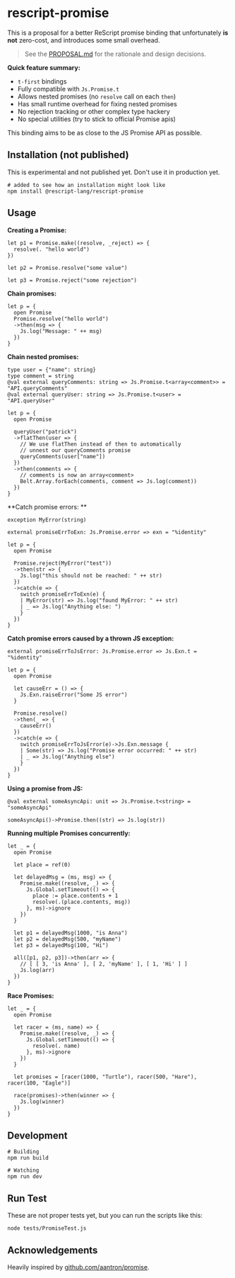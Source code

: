 # rescript-promise

This is a proposal for a better ReScript promise binding that unfortunately **is not** zero-cost, and introduces some small overhead.

> See the [PROPOSAL.md](./PROPOSAL.md) for the rationale and design decisions.

**Quick feature summary:**

- `t-first` bindings
- Fully compatible with `Js.Promise.t`
- Allows nested promises (no `resolve` call on each `then`)
- Has small runtime overhead for fixing nested promises
- No rejection tracking or other complex type hackery
- No special utilities (try to stick to official Promise apis)

This binding aims to be as close to the JS Promise API as possible.

## Installation (not published)

This is experimental and not published yet. Don't use it in production yet.

```
# added to see how an installation might look like
npm install @rescript-lang/rescript-promise
```

## Usage

**Creating a Promise:**

```rescript
let p1 = Promise.make((resolve, _reject) => {
  resolve(. "hello world")
})

let p2 = Promise.resolve("some value")

let p3 = Promise.reject("some rejection")
```


**Chain promises:**

```rescript
let p = {
  open Promise
  Promise.resolve("hello world")
  ->then(msg => {
    Js.log("Message: " ++ msg)
  })
}
```

**Chain nested promises:**

```
type user = {"name": string}
type comment = string
@val external queryComments: string => Js.Promise.t<array<comment>> = "API.queryComments"
@val external queryUser: string => Js.Promise.t<user> = "API.queryUser"

let p = {
  open Promise

  queryUser("patrick")
  ->flatThen(user => {
    // We use flatThen instead of then to automatically
    // unnest our queryComments promise
    queryComments(user["name"])
  })
  ->then(comments => {
    // comments is now an array<comment>
    Belt.Array.forEach(comments, comment => Js.log(comment))
  })
}
```

**Catch promise errors: **

```rescript
exception MyError(string)

external promiseErrToExn: Js.Promise.error => exn = "%identity"

let p = {
  open Promise

  Promise.reject(MyError("test"))
  ->then(str => {
    Js.log("this should not be reached: " ++ str)
  })
  ->catch(e => {
    switch promiseErrToExn(e) {
    | MyError(str) => Js.log("found MyError: " ++ str)
    | _ => Js.log("Anything else: ")
    }
  })
}
```

**Catch promise errors caused by a thrown JS exception:**


```rescript
external promiseErrToJsError: Js.Promise.error => Js.Exn.t = "%identity"

let p = {
  open Promise

  let causeErr = () => {
    Js.Exn.raiseError("Some JS error")
  }

  Promise.resolve()
  ->then(_ => {
    causeErr()
  })
  ->catch(e => {
    switch promiseErrToJsError(e)->Js.Exn.message {
    | Some(str) => Js.log("Promise error occurred: " ++ str)
    | _ => Js.log("Anything else")
    }
  })
}
```

**Using a promise from JS:**

```rescript
@val external someAsyncApi: unit => Js.Promise.t<string> = "someAsyncApi"

someAsyncApi()->Promise.then((str) => Js.log(str))
```


**Running multiple Promises concurrently:**

```rescript
let _ = {
  open Promise

  let place = ref(0)

  let delayedMsg = (ms, msg) => {
    Promise.make((resolve, _) => {
      Js.Global.setTimeout(() => {
        place := place.contents + 1
        resolve(.(place.contents, msg))
      }, ms)->ignore
    })
  }

  let p1 = delayedMsg(1000, "is Anna")
  let p2 = delayedMsg(500, "myName")
  let p3 = delayedMsg(100, "Hi")

  all([p1, p2, p3])->then(arr => {
    // [ [ 3, 'is Anna' ], [ 2, 'myName' ], [ 1, 'Hi' ] ]
    Js.log(arr)
  })
}
```

**Race Promises:**

```rescript
let _ = {
  open Promise

  let racer = (ms, name) => {
    Promise.make((resolve, _) => {
      Js.Global.setTimeout(() => {
        resolve(. name)
      }, ms)->ignore
    })
  }

  let promises = [racer(1000, "Turtle"), racer(500, "Hare"), racer(100, "Eagle")]

  race(promises)->then(winner => {
    Js.log(winner)
  })
}
```


## Development

```
# Building
npm run build

# Watching
npm run dev
```

## Run Test

These are not proper tests yet, but you can run the scripts like this:

```
node tests/PromiseTest.js
```

## Acknowledgements

Heavily inspired by [github.com/aantron/promise](https://github.com/aantron/promise).
